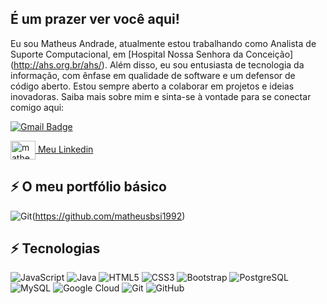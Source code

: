 ## É um prazer ver você aqui! 


Eu sou Matheus Andrade, atualmente estou trabalhando como Analista de Suporte Computacional, em  [Hospital Nossa Senhora da Conceição] (http://ahs.org.br/ahs/). Além disso, eu sou entusiasta de tecnologia da informação, com ênfase em qualidade de software e um defensor de código aberto. Estou sempre aberto a colaborar em projetos e ideias inovadoras. Saiba mais sobre mim e sinta-se à vontade para se conectar comigo aqui:

[![Gmail Badge](https://img.shields.io/badge/-matheusbsi1992@gmail.com-c14438?style=flat-square&logo=Gmail&logoColor=white&link=mailto:matheusbsi1992@gmail.com)](mailto:matheusbsi1992@gmail.com)

<a href="https://linkedin.com/in/matheus-andrade-5201b0236" target="blank"><img align="center" src="https://raw.githubusercontent.com/rahuldkjain/github-profile-readme-generator/master/src/images/icons/Social/linked-in-alt.svg" alt="matheus-andrade-5201b0236" height="30" width="40" /> Meu Linkedin</a>
</p>                                            
                                                                                                                               
## ⚡ O meu portfólio básico

![Git](https://img.shields.io/badge/-Git-black?style=flat-square&logo=git)(https://github.com/matheusbsi1992)

## ⚡ Tecnologias

![JavaScript](https://img.shields.io/badge/-JavaScript-black?style=flat-square&logo=javascript)
![Java](https://img.shields.io/badge/-java-E34A86?style=flat-square&logo=java)
![HTML5](https://img.shields.io/badge/-HTML5-E34F26?style=flat-square&logo=html5&logoColor=white)
![CSS3](https://img.shields.io/badge/-CSS3-1572B6?style=flat-square&logo=css3)
![Bootstrap](https://img.shields.io/badge/-Bootstrap-563D7C?style=flat-square&logo=bootstrap)
![PostgreSQL](https://img.shields.io/badge/-PostgreSQL-336791?style=flat-square&logo=postgresql)
![MySQL](https://img.shields.io/badge/-MySQL-black?style=flat-square&logo=mysql)
![Google Cloud](https://img.shields.io/badge/Google%20Cloud-black?style=flat-square&logo=google-cloud)
![Git](https://img.shields.io/badge/-Git-black?style=flat-square&logo=git)
![GitHub](https://img.shields.io/badge/-GitHub-181717?style=flat-square&logo=github)
